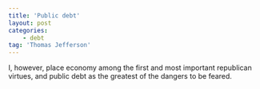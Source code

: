 ```yaml
---
title: 'Public debt'
layout: post
categories:
    - debt
tag: 'Thomas Jefferson'
---
```


I, however, place economy among the first and most important republican virtues, and public debt as the greatest of the dangers to be feared.